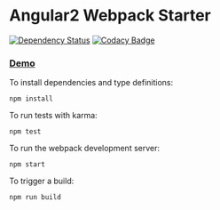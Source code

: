 # Angular2 Webpack Starter

[![Dependency Status](https://gemnasium.com/drewwyatt/ng2-webpack-starter.svg)](https://gemnasium.com/drewwyatt/ng2-webpack-starter)
[![Codacy Badge](https://api.codacy.com/project/badge/grade/8b6ba9b00beb486d838ddeed90bbbf01)](https://www.codacy.com/app/drew-j-wyatt/ng2-webpack-starter)

### [Demo](http://ng2-webpack-starter.s3-website-us-east-1.amazonaws.com/)

To install dependencies and type definitions:

    npm install
    
To run tests with karma:

    npm test
    
To run the webpack development server:

    npm start
    
To trigger a build:

    npm run build
